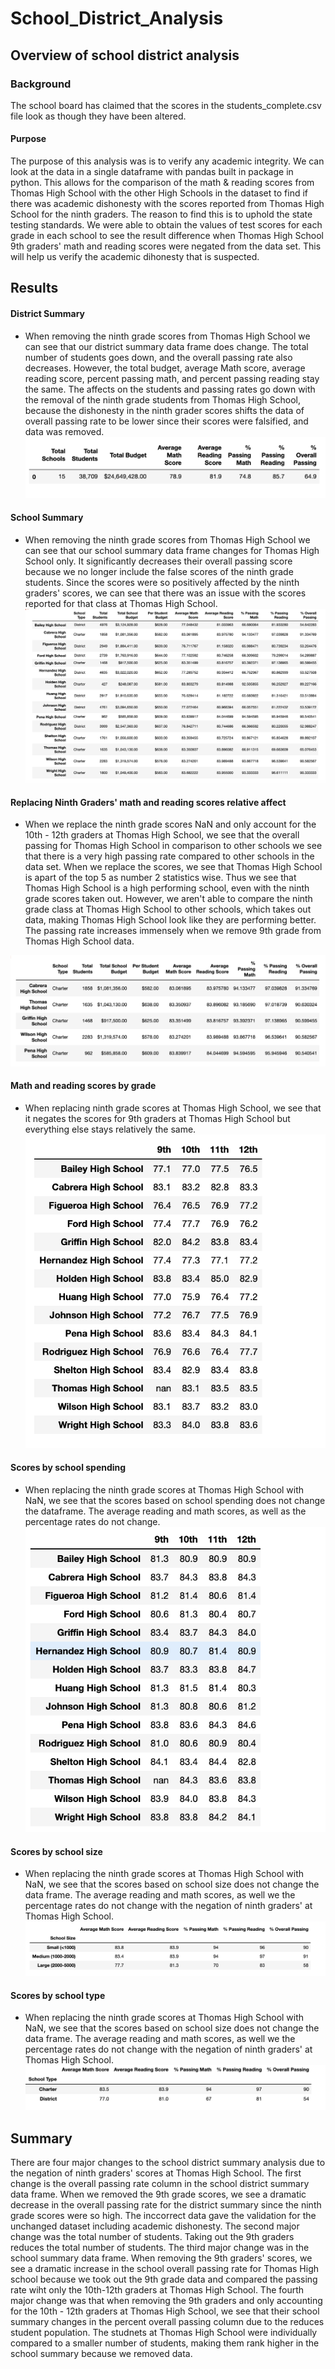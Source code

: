 # School_District_Analysis

## Overview of school district analysis
### Background
The school board has claimed that the scores in the students_complete.csv file look as though they have been altered. 
#### Purpose
The purpose of this analysis was is to verify any academic integrity. We can look at the data in a single dataframe with pandas built in package in python. This allows for the comparison of the math & reading scores from Thomas High School with the other High Schools in the dataset to find if there was academic dishonesty with the scores reported from Thomas High School for the ninth graders. The reason to find this is to uphold the state testing standards. 
We were able to obtain the values of test scores for each grade in each school to see the result difference when Thomas High School 9th graders' math and reading scores were negated from the data set. This will help us verify the academic dihonesty that is suspected.

## Results

#### District Summary 
  - When removing the ninth grade scores from Thomas High School we can see that our district summary data frame does change. The total number of students goes down, and the overall passing rate also decreases. However, the total budget, average Math score, average reading score, percent passing math, and percent passing reading stay the same. The affects on the students and passing rates go down with the removal of the ninth grade students from Thomas High School, because the dishonesty in the ninth grader scores shifts the data of overall passing rate to be lower since their scores were falsified, and data was removed. 
![district_summary](Resources/district_summary.png)

#### School Summary
  - When removing the ninth grade scores from Thomas High School we can see that our school summary data frame changes for Thomas High School only. It significantly decreases their overall passing score because we no longer include the false scores of the ninth grade students. Since the scores were so positively affected by the ninth graders' scores, we can see that there was an issue with the scores reported for that class at Thomas High School.
![school_summary](Resources/school_summary.png)
  
#### Replacing Ninth Graders' math and reading scores relative affect
  - When we replace the ninth grade scores NaN and only account for the 10th - 12th graders at Thomas High School, we see that the overall passing for Thomas High School in comparison to other schools we see that there is a very high passing rate compared to other schools in the data set. When we replace the scores, we see that Thomas High School is apart of the top 5 as number 2 statistics wise. Thus we see that Thomas High School is a high performing school, even with the ninth grade scores taken out. However, we aren't able to compare the ninth grade class at Thomas High School to other schools, which takes out data, making Thomas High School look like they are performing better. The passing rate increases immensely when we remove 9th grade from Thomas High School data. 

![top_5](Resources/top_5.png)

#### Math and reading scores by grade
  - When replacing ninth grade scores at Thomas High School, we see that it negates the scores for 9th graders at Thomas High School but everything else stays relatively the same. 
![math_scores_by_grafe](Resources/math_scores_by_grade.png)

#### Scores by school spending
  - When replacing the ninth grade scores at Thomas High School with NaN, we see that the scores based on school spending does not change the dataframe. The average reading and math scores, as well as the percentage rates do not change. 
![reading_scores_by_grade](Resources/reading_scores_by_grade.png) 

 #### Scores by school size
  - When replacing the ninth grade scores at Thomas High School with NaN, we see that the scores based on school size does not change the data frame. The average reading and math scores, as well we the percentage rates do not change with the negation of ninth graders' at Thomas High School.
![scores_by_size](Resources/scores_by_size.png)
 
 
 #### Scores by school type
  - When replacing the ninth grade scores at Thomas High School with NaN, we see that the scores based on school size does not change the data frame. The average reading and math scores, as well we the percentage rates do not change with the negation of ninth graders' at Thomas High School.
![scores_by_type](Resources/scores_by_type.png) 
 
 
 ## Summary 
 There are four major changes to the school district summary analysis due to the negation of ninth graders' scores at Thomas High School. The first change is the overall passing rate column in the school district summary data frame. When we removed the 9th grade scores, we see a dramatic decrease in the overall passing rate for the district summary since the ninth grade scores were so high. The inccorrect data gave the validation for the unchanged dataset including academic dishonesty. The second major change was the total number of students. Taking out the 9th graders reduces the total number of students. The third major change was in the school summary data frame. When removing the 9th graders' scores, we see a dramatic increase in the school overall passing rate for Thomas High school because we took out the 9th grade data and compared the passing rate wiht only the 10th-12th graders at Thomas High School. The fourth major change was that when removing the 9th graders and only accounting for the 10th - 12th graders at Thomas High School, we see that their school summary changes in the percent overall passing column due to the reduces student population. The studnets at Thomas High School were individually compared to a smaller number of students, making them rank higher in the school summary because we removed data. 
 
 
